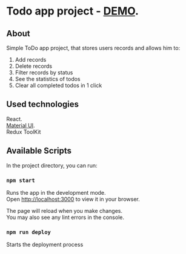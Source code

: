 # Todo app project - [DEMO](https://github.com/adioskv/todo-app-volt).

## About
Simple ToDo app project, that stores users records and allows him to:

  1. Add records
  2. Delete records
  3. Filter records by status
  4. See the statistics of todos
  5. Clear all completed todos in 1 click 

## Used technologies

React.\
[Material UI](https://mui.com/material-ui/).\
Redux ToolKit

## Available Scripts

In the project directory, you can run:

### `npm start`

Runs the app in the development mode.\
Open [http://localhost:3000](http://localhost:3000) to view it in your browser.

The page will reload when you make changes.\
You may also see any lint errors in the console.


### `npm run deploy`

Starts the deployment process
